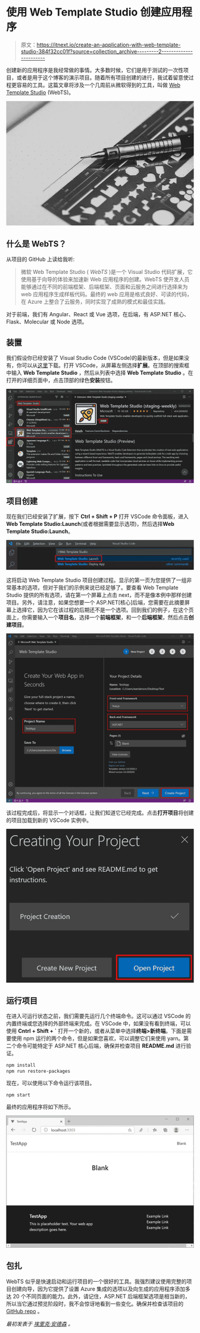 # 使用 Web Template Studio 创建应用程序

> 原文：<https://itnext.io/create-an-application-with-web-template-studio-384f32cc01f?source=collection_archive---------2----------------------->

创建新的应用程序是我经常做的事情。大多数时候，它们是用于测试的一次性项目，或者是用于这个博客的演示项目。随着所有项目创建的进行，我试着留意使过程更容易的工具。这篇文章将涉及一个几周前从微软得到的工具，叫做 [Web Template Studio](https://github.com/Microsoft/WebTemplateStudio/) (WebTS)。

![](img/8b68277da053b13df78ab2c70b268da5.png)

## 什么是 WebTS？

从项目的 GitHub 上读给我听:

> 微软 Web Template Studio ( *WebTS* )是一个 Visual Studio 代码扩展，它使用基于向导的体验来加速新 Web 应用程序的创建。WebTS 使开发人员能够通过在不同的前端框架、后端框架、页面和云服务之间进行选择来为 web 应用程序生成样板代码。最终的 web 应用是格式良好、可读的代码，在 Azure 上整合了云服务，同时实现了成熟的模式和最佳实践。

对于前端，我们有 Angular、React 或 Vue 选项，在后端，有 ASP.NET 核心、Flask、Molecular 或 Node 选项。

## 装置

我们假设你已经安装了 Visual Studio Code (VSCode)的最新版本，但是如果没有，你可以从[这里](https://code.visualstudio.com/download)下载。打开 VSCode，从屏幕左侧选择**扩展**。在顶部的搜索框中输入 **Web Template Studio** ，然后从列表中选择 **Web Template Studio** 。在打开的详细页面中，点击顶部的绿色**安装**按钮。

![](img/36929e855ac0f4b01e9ca7dc8e9aa435.png)

## 项目创建

现在我们已经安装了扩展，按下 **Ctrl + Shift + P** 打开 VSCode 命令面板，进入**Web Template Studio:Launch**(或者根据需要显示选项)，然后选择**Web Template Studio:Launch**。

![](img/ffd9065bc5cc23384b0b32dd3af90a52.png)

这将启动 Web Template Studio 项目创建过程。显示的第一页为您提供了一组非常基本的选项，但对于我们的示例来说已经足够了。要查看 Web Template Studio 提供的所有选项，请在第一个屏幕上点击 next，而不是像本例中那样创建项目。另外，请注意，如果您想要一个 ASP.NET[核心]后端，您需要在此摘要屏幕上选择它，因为它在该过程的后期还不是一个选项。回到我们的例子，在这个页面上，你需要输入一个**项目名**，选择一个**前端框架**，和一个**后端框架**，然后点击**创建项目**。

![](img/5225fea4ae1a24aae08e69727d7f2a74.png)

该过程完成后，将显示一个对话框，让我们知道它已经完成。点击**打开项目**将创建的项目加载到新的 VSCode 实例中。

![](img/87949afae2011ec408bf34b637a78718.png)

## 运行项目

在进入可运行状态之前，我们需要先运行几个终端命令。这可以通过 VSCode 的内置终端或您选择的外部终端来完成。在 VSCode 中，如果没有看到终端，可以使用 **Cntrl + Shift + `** 打开一个新的，或者从菜单中选择**终端>新终端**。下面是需要使用 npm 运行的两个命令，但是如果您喜欢，可以调整它们来使用 yarn。第二个命令可能特定于 ASP.NET 核心后端，确保并检查项目 **README.md** 进行验证。

```
npm install
npm run restore-packages
```

现在，可以使用以下命令运行该项目。

```
npm start
```

最终的应用程序将如下所示。

![](img/b5b81f5b1a21ac2d189e550fa780af66.png)

## 包扎

WebTS 似乎是快速启动和运行项目的一个很好的工具。我强烈建议使用完整的项目创建向导，因为它提供了设置 Azure 集成的选项以及向生成的应用程序添加多达 20 个不同页面的能力。此外，请记住，ASP.NET 后端框架选项是相当新的，所以当它通过预览阶段时，我不会惊讶地看到一些变化。确保并检查该项目的 [GitHub repo](https://github.com/microsoft/WebTemplateStudio) 。

*最初发表于* [*埃里克·安德森*](https://elanderson.net/2020/09/create-an-application-with-web-template-studio/) *。*